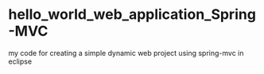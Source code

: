 # hello_world_web_application_Spring-MVC
my code for creating a simple dynamic web project using spring-mvc in eclipse
